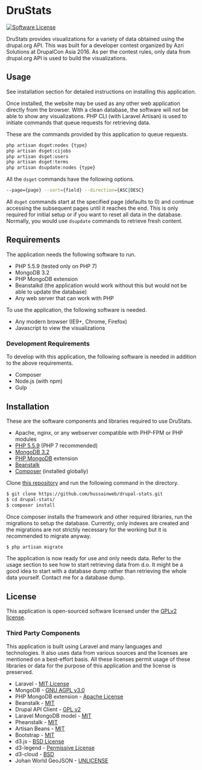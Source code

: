 # DruStats

[![Software License](https://img.shields.io/badge/license-GPLv2-brightgreen.svg?style=flat-square)](LICENSE.md)

DruStats provides visualizations for a variety of data obtained using the drupal.org API. This was built for a developer contest organized by Azri Solutions at DrupalCon Asia 2016. As per the contest rules, only data from drupal.org API is used to build the visualizations.

## Usage

See installation section for detailed instructions on installing this application.

Once installed, the website may be used as any other web application directly from the browser. With a clean database, the software will not be able to show any visualizations. PHP CLI (with Laravel Artisan) is used to initiate commands that queue requests for retrieving data.

These are the commands provided by this application to queue requests.

~~~sh
php artisan dsget:nodes {type}
php artisan dsget:cijobs
php artisan dsget:users
php artisan dsget:terms
php artisan dsupdate:nodes {type}
~~~

All the `dsget` commands have the following options.

~~~sh
--page={page} --sort={field} --direction={ASC|DESC}
~~~

All `dsget` commands start at the specified page (defaults to 0) and continue accessing the subsequent pages until it reaches the end. This is only required for initial setup or if you want to reset all data in the database. Normally, you would use `dsupdate` commands to retrieve fresh content.

## Requirements

The application needs the following software to run.

* PHP 5.5.9 (tested only on PHP 7)
* MongoDB 3.2
* PHP MongoDB extension
* Beanstalkd (the application would work without this but would not be able to update the database)
* Any web server that can work with PHP

To use the application, the following software is needed.

* Any modern browser (IE9+, Chrome, Firefox)
* Javascript to view the visualizations

### Development Requirements

To develop with this application, the following software is needed in addition to the above requirements.

* Composer
* Node.js (with npm)
* Gulp

## Installation

These are the software components and libraries required to use DruStats.

* Apache, nginx, or any webserver compatible with PHP-FPM or PHP modules
* [PHP 5.5.9](http://php.net/downloads.php) (PHP 7 recommended)
* [MongoDB 3.2](https://docs.mongodb.org/manual/installation/)
* [PHP MongoDB](http://php.net/manual/en/mongodb.setup.php) extension
* [Beanstalk](http://kr.github.io/beanstalkd/download.html)
* [Composer](https://getcomposer.org/) (installed globally)

Clone [this repository](https://github.com/hussainweb/drupal-stats) and run the following command in the directory.

~~~sh
$ git clone https://github.com/hussainweb/drupal-stats.git
$ cd drupal-stats/
$ composer install
~~~

Once composer installs the framework and other required libraries, run the migrations to setup the database. Currently, only indexes are created and the migrations are not strictily necessary for the working but it is recommended to migrate anyway.

~~~sh
$ php artisan migrate
~~~

The application is now ready for use and only needs data. Refer to the usage section to see how to start retrieving data from d.o. It might be a good idea to start with a database dump rather than retrieving the whole data yourself. Contact me for a database dump.

## License

This application is open-sourced software licensed under the [GPLv2 license](http://opensource.org/licenses/GPL-2.0).

### Third Party Components

This application is built using Laravel and many languages and technologies. It also uses data from various sources and the licenses are mentioned on a best-effort basis. All these licenses permit usage of these libraries or data for the purpose of this application and the license is preserved.

* Laravel - [MIT License](http://opensource.org/licenses/MIT)
* MongoDB - [GNU AGPL v3.0](http://www.fsf.org/licensing/licenses/agpl-3.0.html)
* PHP MongoDB extension - [Apache License](http://www.apache.org/licenses/LICENSE-2.0)
* Beanstalk - [MIT](https://github.com/kr/beanstalkd/blob/master/LICENSE)
* Drupal API Client - [GPL v2](https://github.com/hussainweb/drupal-api-client/blob/master/LICENSE.md)
* Laravel MongoDB model - [MIT](https://github.com/jenssegers/laravel-mongodb/blob/master/composer.json)
* Pheanstalk - [MIT](https://github.com/pda/pheanstalk/blob/master/LICENSE)
* Artisan Beans - [MIT](https://github.com/pmatseykanets/artisan-beans/blob/master/LICENSE.txt)
* Bootstrap - [MIT](https://github.com/twbs/bootstrap/blob/master/LICENSE)
* d3.js - [BSD License](https://github.com/mbostock/d3/blob/master/LICENSE)
* d3-legend - [Permissive License](https://github.com/susielu/d3-legend/blob/master/LICENSE)
* d3-cloud - [BSD](https://github.com/jasondavies/d3-cloud/blob/master/LICENSE)
* Johan World GeoJSON - [UNLICENSE](https://github.com/johan/world.geo.json/blob/master/UNLICENSE)

